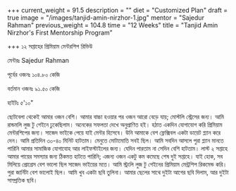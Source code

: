 +++
current_weight = 91.5
description = ""
diet = "Customized Plan"
draft = true
image = "/images/tanjid-amin-nirzhor-1.jpg"
mentor = "Sajedur Rahman"
previous_weight = 104.8
time = "12 Weeks"
title = "Tanjid Amin Nirzhor's First Mentorship Program"

+++
১২ সপ্তাহের প্রিমিয়াম মেন্টরশিপ রিভিউ

মেন্টরঃ Sajedur Rahman

পূর্বের ওজনঃ ১০৪.৮০ কেজি

বর্তমান ওজনঃ ৯১.৫০ কেজি

হাইটঃ ৫'১০"

ছোটবেলা থেকেই আমার ওজন বেশি। আমার বাচ্চা হওয়ার পর ওজন আরো বেড়ে যায়; মোস্টলি স্ট্রেসের জন্য। আমি রান্ডমলি লুজ টু গেইনে ঢুকেছিলাম। অনেকের সফলতা দেখে অনুপ্রাণিত হই। হঠাত একদিন যোগাযোগ করি প্রিমিয়াম মেন্টরশিপের জন্য। সাজেদ ভাইকে পেয়ে যাই মেন্টর হিসেবে। উনি আমাকে বেশ ফ্লেক্সিবল একটা ডায়েট প্ল্যান করে দেন। আমি প্রতিদিন ৩০-৪০ মিনিট হাটতাম। মেনুতে মোটামোতি সবই ছিল। আমি সবদিন আসলে পুরা প্ল্যান মানতে পারিনি আমার সামাজিক যোগাযোহ আর লাইফস্টাইলের জন্য। যেদিন পারতাম না সেদিন বেশি হাটতাম। লাস্ট ২ সপ্তাহে আমার পায়ের সমস্যার জন্য ঠিকমত হাটতে পারিনি; এজন্য ওজন একটু কম কমেছে শেষ দুই সপ্তাহে। যাই হোক, সব মিলিয়ে প্রোগ্রেস বেশ ভালো ছিল সাজেদ ভাইয়ের মতে। আমি স্ট্রংলি লুজ টু গেইনের প্রিমিয়াম মেন্ট্রশিপ রিকমেন্ড করি। পুরা জার্নিটা বেশ ভালোই ছিল। আমি খুব একটা ছবি তুলিনা। আমার ছেলের সাথে দুইটা আগের ছবি দিলাম, আর দুইটা সাম্প্রতিক ছবি।